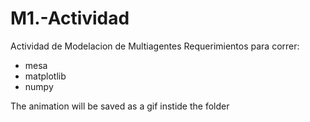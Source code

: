 # M1.-Actividad
Actividad de Modelacion de Multiagentes
Requerimientos para correr:
- mesa
- matplotlib
- numpy

The animation will be saved as a gif instide the folder